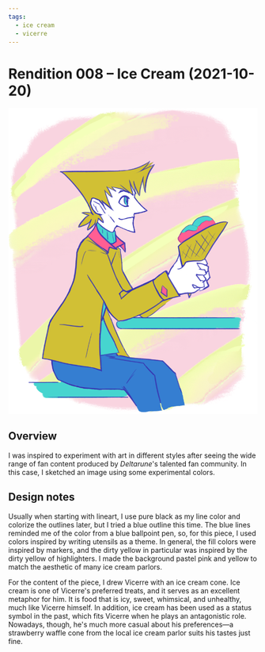 ```yaml
---
tags:
  - ice cream
  - vicerre
---
```


# Rendition 008 – Ice Cream (2021-10-20)

<img src="assets/2021-10-20_image-011.png">

## Overview

I was inspired to experiment with art in different styles after seeing the wide range of fan content produced by _Deltarune_'s talented fan community. In this case, I sketched an image using some experimental colors.

## Design notes

Usually when starting with lineart, I use pure black as my line color and colorize the outlines later, but I tried a blue outline this time. The blue lines reminded me of the color from a blue ballpoint pen, so, for this piece, I used colors inspired by writing utensils as a theme. In general, the fill colors were inspired by markers, and the dirty yellow in particular was inspired by the dirty yellow of highlighters. I made the background pastel pink and yellow to match the aesthetic of many ice cream parlors.

For the content of the piece, I drew Vicerre with an ice cream cone. Ice cream is one of Vicerre's preferred treats, and it serves as an excellent metaphor for him. It is food that is icy, sweet, whimsical, and unhealthy, much like Vicerre himself. In addition, ice cream has been used as a status symbol in the past, which fits Vicerre when he plays an antagonistic role. Nowadays, though, he's much more casual about his preferences—a strawberry waffle cone from the local ice cream parlor suits his tastes just fine.
